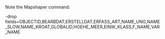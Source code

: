 Note the Mapshaper command:

-drop fields=OBJECTID,BEARBDAT,ERSTELLDAT,ERFASS_ART,NAME_UNG,NAME_SLOW,NAME_KROAT,GLOBALID,HOEHE_MEER,EINW_KLASS,F_NAME,VAR_NAME
